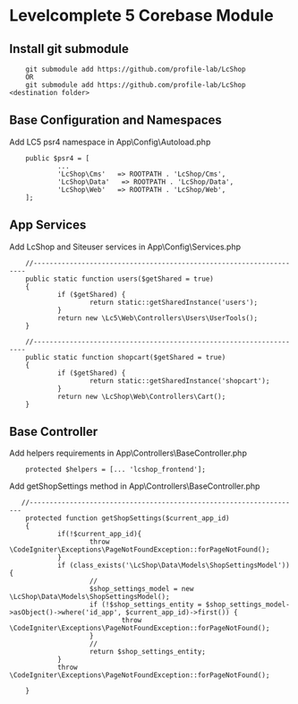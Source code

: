 # Levelcomplete 5 Corebase Module


## Install git submodule

        git submodule add https://github.com/profile-lab/LcShop
        OR 
        git submodule add https://github.com/profile-lab/LcShop <destination folder>

## Base Configuration and Namespaces


Add LC5 psr4 namespace in App\Config\Autoload.php
        
        public $psr4 = [
                ...
                'LcShop\Cms'   => ROOTPATH . 'LcShop/Cms',
                'LcShop\Data'   => ROOTPATH . 'LcShop/Data',
                'LcShop\Web'   => ROOTPATH . 'LcShop/Web',
        ];


## App Services

Add LcShop and Siteuser services in App\Config\Services.php


        //--------------------------------------------------------------------
        public static function users($getShared = true)
        {
                if ($getShared) {
                        return static::getSharedInstance('users');
                }
                return new \Lc5\Web\Controllers\Users\UserTools();
        }

        //--------------------------------------------------------------------
        public static function shopcart($getShared = true)
        {
                if ($getShared) {
                        return static::getSharedInstance('shopcart');
                }
                return new \LcShop\Web\Controllers\Cart();
        }

## Base Controller 

Add helpers requirements in App\Controllers\BaseController.php

        protected $helpers = [... 'lcshop_frontend'];

Add getShopSettings method in App\Controllers\BaseController.php

       //--------------------------------------------------------------------
        protected function getShopSettings($current_app_id)
        {
                if(!$current_app_id){
                        throw \CodeIgniter\Exceptions\PageNotFoundException::forPageNotFound();
                }
                if (class_exists('\LcShop\Data\Models\ShopSettingsModel')) {
                        // 
                        $shop_settings_model = new \LcShop\Data\Models\ShopSettingsModel();
                        if (!$shop_settings_entity = $shop_settings_model->asObject()->where('id_app', $current_app_id)->first()) {
                                throw \CodeIgniter\Exceptions\PageNotFoundException::forPageNotFound();
                        }
                        // 
                        return $shop_settings_entity;
                }
                throw \CodeIgniter\Exceptions\PageNotFoundException::forPageNotFound();

        }
